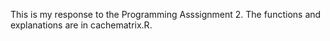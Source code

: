 This is my response to the Programming Asssignment 2. The functions and explanations are in cachematrix.R.
